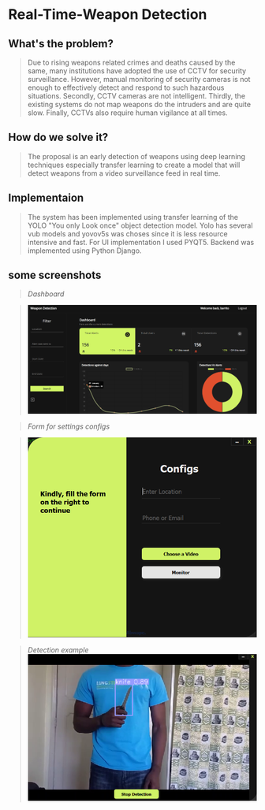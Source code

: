 # Real-Time-Weapon Detection
## What's the problem?
> Due to rising weapons related crimes and deaths caused by the same, many institutions have adopted the use of CCTV for security surveillance. However, manual monitoring of security cameras is not enough to effectively detect and respond to such hazardous situations. Secondly, CCTV cameras are not intelligent. Thirdly, the existing systems do not map weapons do the intruders and are quite slow. Finally, CCTVs also require human vigilance at all times.  

## How do we solve it?

>The proposal is an early detection of weapons using deep learning techniques especially transfer learning to create a model that will detect weapons from a video surveillance feed in real time.

## Implementaion

> The system has been implemented using transfer learning of the YOLO "You only Look once" object detection model. Yolo has several vub models and yovov5s was choses since it is less resource intensive and fast. For UI implementation I used PYQT5. Backend was implemented using Python Django.

## some screenshots

>*Dashboard*

>![Dashboard](/imgs/dash.png)



>*Form for settings configs*



>![Forms](/imgs/set.PNG)

>*Detection example*
>![Detection](/imgs/Det%202.png)


